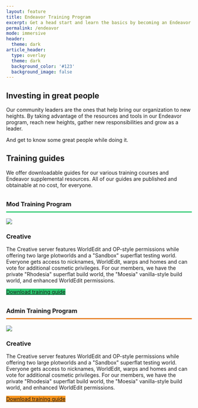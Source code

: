 ```yaml
---
layout: feature
title: Endeavor Training Program
excerpt: Get a head start and learn the basics by becoming an Endeavor staff member.
permalink: /endeavor
mode: immersive
header:
  theme: dark
article_header:
  type: overlay
  theme: dark
  background_color: '#123'
  background_image: false
---
```


## Investing in great people
Our community leaders are the ones that help bring our organization to new heights. By taking advantage of the resources and tools in our Endeavor program, reach new heights, gather new responsibilities and grow as a leader.

And get to know some great people while doing it.

## Training guides
We offer downloadable guides for our various training courses and Endeavor supplemental resources. All of our guides are published and obtainable at no cost, for everyone.

<h3 style="line-height: 2.5rem; border-bottom: 3px #2BCA70 solid;">Mod Training Program</h3>
<div class="item">
  <div class="item__image">
    <img class="image image--sm" src="{{ site.baseurl }}/assets/images/endeavor-mod.png"/>
  </div>
  <div class="item__content">
    <div class="item__header">
      <h3>Creative</h3>
    </div>
    <div class="item__description">
      <p>The Creative server features WorldEdit and OP-style permissions while offering two large plotworlds and a "Sandbox" superflat testing world. Everyone gets access to nicknames, WorldEdit, warps and homes and can vote for additional cosmetic privileges. For our members, we have the private "Rhodesia" superflat build world, the "Moesia" vanilla-style build world, and enhanced WorldEdit permissions.</p>
      <a class="button button--secondary button--rounded button--lg" style="background-color: #2BCA70" href="{{ site.baseurl }}/downloads/endeavor/mod.pdf">Download training guide</a>
    </div>
  </div>
</div>

<h3 style="line-height: 2.5rem; border-bottom: 3px #E67D21 solid;">Admin Training Program</h3>
<div class="item">
  <div class="item__image">
    <img class="image image--sm" src="{{ site.baseurl }}/assets/images/endeavor-admin.png"/>
  </div>
  <div class="item__content">
    <div class="item__header">
      <h3>Creative</h3>
    </div>
    <div class="item__description">
      <p>The Creative server features WorldEdit and OP-style permissions while offering two large plotworlds and a "Sandbox" superflat testing world. Everyone gets access to nicknames, WorldEdit, warps and homes and can vote for additional cosmetic privileges. For our members, we have the private "Rhodesia" superflat build world, the "Moesia" vanilla-style build world, and enhanced WorldEdit permissions.</p>
      <a class="button button--secondary button--rounded button--lg" style="background-color: #f7941d" href="{{ site.baseurl }}/downloads/endeavor/admin.pdf">Download training guide</a>
    </div>
  </div>
</div>
